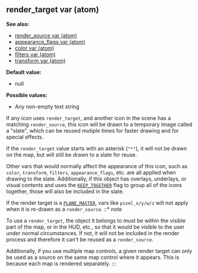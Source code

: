 ## render_target var (atom)
**See also:**
*   [render_source var (atom)](/atom/var/render_source)
*   [appearance_flags var (atom)](/atom/var/appearance_flags)
*   [color var (atom)](/atom/var/color)
*   [filters var (atom)](/atom/var/filters)
*   [transform var (atom)](/atom/var/transform)
<!-- -->
**Default value:**
*   null
<!-- -->
**Possible values:**
*   Any non-empty text string


If any icon uses `render_target`, and another icon in the scene
has a matching `render_source`, this icon will be drawn to a temporary
image called a \"slate\", which can be reused mutiple times for faster
drawing and for special effects. 

If the `render_target` value
starts with an asterisk (`"*"`), it will not be drawn on the map, but
will still be drawn to a slate for reuse. 

Other vars that would
normally affect the appearance of this icon, such as `color`,
`transform`, `filters`, `appearance_flags`, etc. are all applied when
drawing to the slate. Additionally, if this object has overlays,
underlays, or visual contents and uses the
[`KEEP_TOGETHER`](/atom/var/appearance_flags) flag to group all of the
icons together, those will also be included in the slate. 

If
the render target is a [`PLANE_MASTER`](/atom/var/appearance_flags),
vars like `pixel_x/y/w/z` will not apply when it is re-drawn as a
`render_source`.
::* note


To use a `render_target`, the object it belongs to must be
within the visible part of the map, or in the HUD, etc., so that it
would be visible to the user under normal circumstances. If not, it will
not be included in the render process and therefore it can\'t be reused
as a `render_source`. 

Additionally, if you use multiple map
controls, a given render target can only be used as a source on the same
map control where it appears. This is because each map is rendered
separately.
:::